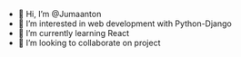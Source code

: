 - 👋 Hi, I’m @Jumaanton
- 👀 I’m interested in web development with Python-Django
- 🌱 I’m currently learning React
- 💞️ I’m looking to collaborate on project
<!-- - 📫 How to reach me  -->

<!---
Jumaantony/Jumaantony is a ✨ special ✨ repository because its `README.md` (this file) appears on your GitHub profile.
You can click the Preview link to take a look at your changes.
--->
